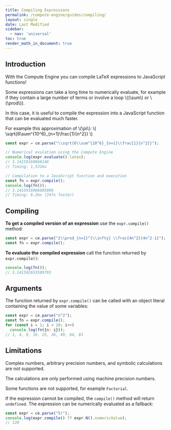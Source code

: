 ```yaml
---
title: Compiling Expressions
permalink: /compute-engine/guides/compiling/
layout: single
date: Last Modified
sidebar:
  - nav: 'universal'
toc: true
render_math_in_document: true
---
```


## Introduction

With the Compute Engine you can compile LaTeX expressions to JavaScript functions!

Some expressions can take a long time to numerically evaluate, for example 
if they contain a large number of terms or involve a loop \\((\sum\\) or \\(\prod\\)). 

In this case, it is useful to compile the expression into a JavaScript function that
can be evaluated much faster.

For example this approximation of \\(\pi\\): \\( \sqrt{6\sum^{10^6}_{n=1}\frac{1}{n^2}} \\)


```javascript
const expr = ce.parse("\\sqrt{6\\sum^{10^6}_{n=1}\\frac{1}{n^2}}");

// Numerical evulation using the Compute Engine
console.log(expr.evaluate().latex);
// 3.14159169866146
// Timing: 1,531ms

// Compilation to a JavaScript function and execution
const fn = expr.compile();
console.log(fn());
// 3.1415916986605086
// Timing: 6.2ms (247x faster)
```


## Compiling

**To get a compiled version of an expression** use the `expr.compile()` method:

```javascript
const expr = ce.parse("2\\prod_{n=1}^{\\infty} \\frac{4n^2}{4n^2-1}");
const fn = expr.compile();
```

**To evaluate the compiled expression** call the function returned by `expr.compile()`:

```javascript
console.log(fn());
// 3.141592653589793
```

## Arguments

The function returned by `expr.compile()` can be called with an object literal
containing the value of some variables:

```javascript
const expr = ce.parse("n^2");
const fn = expr.compile();
for (const i = 1; i < 10; i++) 
  console.log(fn({n: i}));
// 1, 4, 9, 16, 25, 36, 49, 64, 81
```


## Limitations

Complex numbers, arbitrary precision numbers, and symbolic calculations
are not supported.

The calculations are only performed using machine precision numbers.

Some functions are not supported, for example `Factorial`.

If the expression cannot be compiled, the `compile()` method will return 
`undefined`. The expression can be numerically evaluated as a fallback:

```javascript
const expr = ce.parse("5!");
console.log(expr.compile() ?? expr.N().numericValue);
// 120
```

